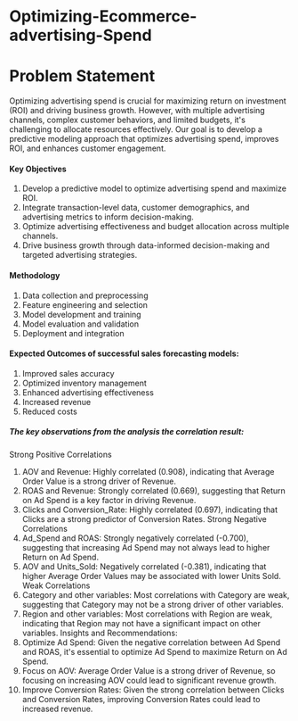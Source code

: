 # Optimizing-Ecommerce-advertising-Spend
# Problem Statement
Optimizing advertising spend is crucial for maximizing return on investment (ROI) and driving business growth. However, with multiple advertising channels, complex customer behaviors, and limited budgets, it's challenging to allocate resources effectively. Our goal is to develop a predictive modeling approach that optimizes advertising spend, improves ROI, and enhances customer engagement.
#### Key Objectives
1. Develop a predictive model to optimize advertising spend and maximize ROI.
2. Integrate transaction-level data, customer demographics, and advertising metrics to inform decision-making.
3. Optimize advertising effectiveness and budget allocation across multiple channels.
4. Drive business growth through data-informed decision-making and targeted advertising strategies.
#### Methodology
1. Data collection and preprocessing
2. Feature engineering and selection
3. Model development and training
4. Model evaluation and validation
5. Deployment and integration
#### Expected Outcomes of successful sales forecasting models:
1. Improved sales accuracy
2. Optimized inventory management
3. Enhanced advertising effectiveness
4. Increased revenue
5. Reduced costs

##### The key observations from the analysis the correlation result:
Strong Positive Correlations
1. AOV and Revenue: Highly correlated (0.908), indicating that Average Order Value is a strong driver of Revenue.
2. ROAS and Revenue: Strongly correlated (0.669), suggesting that Return on Ad Spend is a key factor in driving Revenue.
3. Clicks and Conversion_Rate: Highly correlated (0.697), indicating that Clicks are a strong predictor of Conversion Rates.
Strong Negative Correlations
1. Ad_Spend and ROAS: Strongly negatively correlated (-0.700), suggesting that increasing Ad Spend may not always lead to higher Return on Ad Spend.
2. AOV and Units_Sold: Negatively correlated (-0.381), indicating that higher Average Order Values may be associated with lower Units Sold.
Weak Correlations
1. Category and other variables: Most correlations with Category are weak, suggesting that Category may not be a strong driver of other variables.
2. Region and other variables: Most correlations with Region are weak, indicating that Region may not have a significant impact on other variables.
Insights and Recommendations:
1. Optimize Ad Spend: Given the negative correlation between Ad Spend and ROAS, it's essential to optimize Ad Spend to maximize Return on Ad Spend.
2. Focus on AOV: Average Order Value is a strong driver of Revenue, so focusing on increasing AOV could lead to significant revenue growth.
3. Improve Conversion Rates: Given the strong correlation between Clicks and Conversion Rates, improving Conversion Rates could lead to increased revenue.
